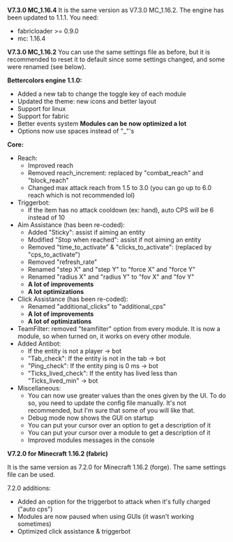 **V7.3.0 MC_1.16.4**
It is the same version as V7.3.0 MC_1.16.2. The engine has been updated to 1.1.1. You need:
- fabricloader >= 0.9.0
- mc: 1.16.4

**V7.3.0 MC_1.16.2**
You can use the same settings file as before, but it is recommended to reset it to default since some settings changed,
and some were renamed (see below).

**Bettercolors engine 1.1.0:**
- Added a new tab to change the toggle key of each module
- Updated the theme: new icons and better layout
- Support for linux
- Support for fabric
- Better events system **Modules can be now optimized a lot**
- Options now use spaces instead of "_"'s

**Core:**
- Reach:
    - Improved reach
    - Removed reach_increment: replaced by "combat_reach" and "block_reach"
    - Changed max attack reach from 1.5 to 3.0 (you can go up to 6.0 reach which is not recommended lol)
- Triggerbot:
    - If the item has no attack cooldown (ex: hand), auto CPS will be 6 instead of 10
- Aim Assistance (has been re-coded):
    - Added "Sticky": assist if aiming an entity
    - Modified "Stop when reached": assist if not aiming an entity
    - Removed "time_to_activate" & "clicks_to_activate": (replaced by "cps_to_activate")
    - Removed "refresh_rate"
    - Renamed "step X" and "step Y" to "force X" and "force Y"
    - Renamed "radius X" and "radius Y" to "fov X" and "fov Y"
    - **A lot of improvements**
    - **A lot optimizations**
- Click Assistance (has been re-coded):
    - Renamed "additional_clicks" to "additional_cps"
    - **A lot of improvements**
    - **A lot of optimizations**
- TeamFilter: removed "teamfilter" option from every module. It is now a module, so when turned on, it works on every other module.
- Added Antibot:
    - If the entity is not a player -> bot
    - "Tab_check": If the entity is not in the tab -> bot
    - "Ping_check": If the entity ping is 0 ms -> bot
    - "Ticks_lived_check": If the entity has lived less than "Ticks_lived_min" -> bot
- Miscellaneous:
    - You can now use greater values than the ones given by the UI. To do so, you need to update the config file manually.
    It's not recommended, but I'm sure that some of you will like that.
    - Debug mode now shows the GUI on startup
    - You can put your cursor over an option to get a description of it
    - You can put your cursor over a module to get a description of it
    - Improved modules messages in the console

**V7.2.0 for Minecraft 1.16.2 (fabric)**

It is the same version as 7.2.0 for Minecraft 1.16.2 (forge). The same settings file can be used.

7.2.0 additions:
- Added an option for the triggerbot to attack when it's fully charged ("auto cps")
- Modules are now paused when using GUIs (it wasn't working sometimes)
- Optimized click assistance & triggerbot